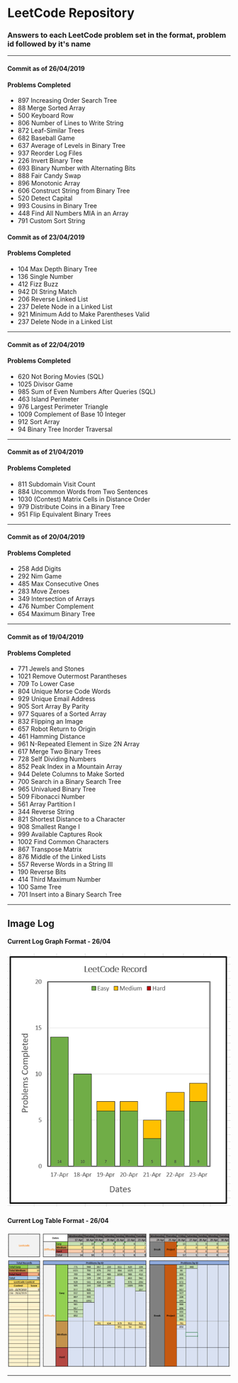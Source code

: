 LeetCode Repository
========

### Answers to each LeetCode problem set in the format, problem id followed by it's name
---

#### Commit as of 26/04/2019

#### Problems Completed

* 897 Increasing Order Search Tree
* 88 Merge Sorted Array
* 500 Keyboard Row
* 806 Number of Lines to Write String
* 872 Leaf-Similar Trees
* 682 Baseball Game
* 637 Average of Levels in Binary Tree
* 937 Reorder Log Files
* 226 Invert Binary Tree
* 693 Binary Number with Alternating Bits
* 888 Fair Candy Swap
* 896 Monotonic Array
* 606 Construct String from Binary Tree
* 520 Detect Capital
* 993 Cousins in Binary Tree
* 448 Find All Numbers MIA in an Array
* 791 Custom Sort String

#### Commit as of 23/04/2019

#### Problems Completed

* 104 Max Depth Binary Tree
* 136 Single Number
* 412 Fizz Buzz
* 942 DI String Match
* 206 Reverse Linked List
* 237 Delete Node in a Linked List
* 921 Minimum Add to Make Parentheses Valid
* 237 Delete Node in a Linked List
---

#### Commit as of 22/04/2019

#### Problems Completed

* 620 Not Boring Movies (SQL)
* 1025 Divisor Game
* 985 Sum of Even Numbers After Queries (SQL)
* 463 Island Perimeter
* 976 Largest Perimeter Triangle
* 1009 Complement of Base 10 Integer
* 912 Sort Array
* 94 Binary Tree Inorder Traversal
---

#### Commit as of 21/04/2019

#### Problems Completed
* 811 Subdomain Visit Count
* 884 Uncommon Words from Two Sentences
* 1030 (Contest) Matrix Cells in Distance Order
* 979 Distribute Coins in a Binary Tree
* 951 Flip Equivalent Binary Trees
---


#### Commit as of 20/04/2019

#### Problems Completed

* 258 Add Digits
* 292 Nim Game
* 485 Max Consecutive Ones
* 283 Move Zeroes
* 349 Intersection of Arrays
* 476 Number Complement
* 654 Maximum Binary Tree
---


#### Commit as of 19/04/2019

#### Problems Completed

* 771 Jewels and Stones
* 1021 Remove Outermost Parantheses
* 709 To Lower Case
* 804 Unique Morse Code Words
* 929 Unique Email Address
* 905 Sort Array By Parity
* 977 Squares of a Sorted Array
* 832 Flipping an Image
* 657 Robot Return to Origin
* 461 Hamming Distance
* 961 N-Repeated Element in Size 2N Array
* 617 Merge Two Binary Trees
* 728 Self Dividing Numbers
* 852 Peak Index in a Mountain Array
* 944 Delete Columns to Make Sorted
* 700 Search in a Binary Search Tree
* 965 Univalued Binary Tree
* 509 Fibonacci Number
* 561 Array Partition I
* 344 Reverse String
* 821 Shortest Distance to a Character
* 908 Smallest Range I
* 999 Available Captures Rook
* 1002 Find Common Characters
* 867 Transpose Matrix
* 876 Middle of the Linked Lists
* 557 Reverse Words in a String III
* 190 Reverse Bits
* 414 Third Maximum Number
* 100 Same Tree
* 701 Insert into a Binary Search Tree
---

## Image Log

#### Current Log Graph Format - 26/04

![LeetCode](/Images/Week1.png "Excel Record")

#### Current Log Table Format - 26/04

![LeetCode](/Images/LeetCode2604.png "Excel Record")

---
